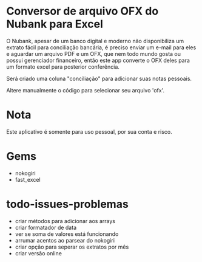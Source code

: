 # Conversor de arquivo OFX do Nubank para Excel 

O Nubank, apesar de um banco digital e moderno não disponibiliza um extrato fácil para conciliação bancária, é preciso enviar um e-mail para eles e aguardar um arquivo PDF e um OFX, que nem todo mundo gosta ou possui gerenciador financeiro, então este app converte o OFX deles para um formato excel para posterior conferência.

Será criado uma coluna "conciliação" para adicionar suas notas pessoais.

Altere manualmente o código para selecionar seu arquivo 'ofx'. 

# Nota
Este aplicativo é somente para uso pessoal, por sua conta e risco.

# Gems 
* nokogiri
* fast_excel

# todo-issues-problemas
- criar métodos para adicionar aos arrays
- criar formatador de data
- ver se soma de valores está funcionando
- arrumar acentos ao parsear do nokogiri
- criar opção para seperar os extratos por mês
- criar versão online